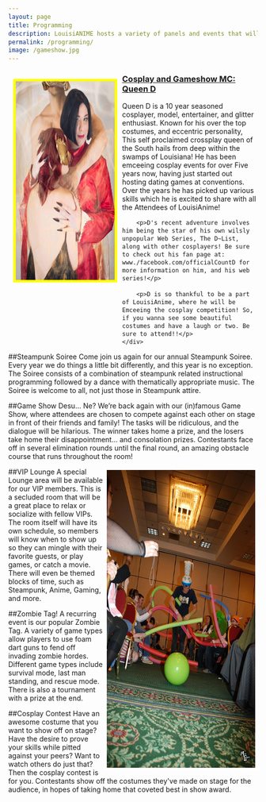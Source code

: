 ```yaml
---
layout: page
title: Programming
description: LouisiANIME hosts a variety of panels and events that will keep you entertained all week. We will have music, dancing, educational panels, crafts, and games.
permalink: /programming/
image: /gameshow.jpg
---
```


<div class="container">
	<div class="row">
	<a href="/img/pages/prgm/queendbio.jpg" data-lightbox="Cosplay Image 1"><img class="img-responsive" src="/img/pages/prgm/queendbio.jpg" alt="Envel" width="200" height="400" style="border:5px solid yellow; float:left; margin:10px;"></a>
		<h3><a href="https://www.facebook.com/officialCountD">Cosplay and Gameshow MC: Queen D</a></h3>
		<p>Queen D is a 10 year seasoned cosplayer, model, entertainer, and glitter enthusiast. Known for his over the top costumes, and eccentric personality, This self proclaimed crossplay queen of the South hails from deep within the swamps of Louisiana! He has been emceeing cosplay events for over Five years now, having just started out hosting dating games at conventions. Over the years he has picked up various skills which he is excited to share with all the Attendees of LouisiAnime!</p>

		<p>D's recent adventure involves him being the star of his own wilsly unpopular Web Series, The D~List, along with other cosplayers! Be sure to check out his fan page at: www./facebook.com/officialCountD for more information on him, and his web series!</p>

		<p>D is so thankful to be a part of LouisiAnime, where he will be Emceeing the cosplay competition! So, if you wanna see some beautiful costumes and have a laugh or two. Be sure to attend!!</p>
	</div>
</div>

##Steampunk Soiree
Come join us again for our annual Steampunk Soiree.  Every year we do things a little bit differently, and this year is no exception.  The Soiree consists of a combination of steampunk related instructional programming followed by a dance with thematically appropriate music.  The Soiree is welcome to all, not just those in Steampunk attire.

##Game Show Desu… Ne?
We’re back again with our (in)famous Game Show, where attendees are chosen to compete against each other on stage in front of their friends and family!  The tasks will be ridiculous, and the dialogue will be hilarious.  The winner takes home a prize, and the losers take home their disappointment… and consolation prizes.  Contestants face off in several elimination rounds until the final round, an amazing obstacle course that runs throughout the room!

<img class="img-responsive" src="/img/gameshow.jpg" alt="Gameshow image" width="300" height="600" style="border:5px solid white; float:right;">

##VIP Lounge
A special Lounge area will be available for our VIP members.  This is a secluded room that will be a great place to relax or socialize with fellow VIPs.  The room itself will have its own schedule, so members will know when to show up so they can mingle with their favorite guests, or play games, or catch a movie.  There will even be themed blocks of time, such as Steampunk, Anime, Gaming, and more.

##Zombie Tag!
A recurring event is our popular Zombie Tag.  A variety of game types allow players to use foam dart guns to fend off invading zombie hordes.  Different game types include survival mode, last man standing, and rescue mode.  There is also a tournament with a prize at the end.

##Cosplay Contest
Have an awesome costume that you want to show off on stage?  Have the desire to prove your skills while pitted against your peers?  Want to watch others do just that?  Then the cosplay contest is for you.  Contestants show off the costumes they've made on stage for the audience, in hopes of taking home that coveted best in show award.